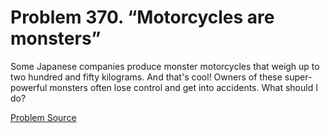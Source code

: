 # Problem 370. “Motorcycles are monsters”

Some Japanese companies produce monster motorcycles that weigh up to two hundred and fifty kilograms. And that's cool! Owners of these super-powerful monsters often lose control and get into accidents. What should I do?

[Problem Source](https://www.trizland.ru/tasks/1643/)